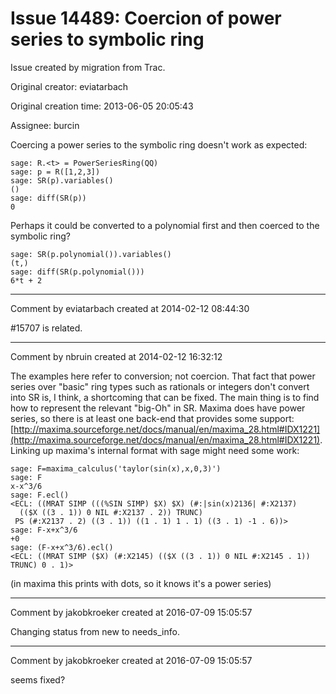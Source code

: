# Issue 14489: Coercion of power series to symbolic ring

Issue created by migration from Trac.

Original creator: eviatarbach

Original creation time: 2013-06-05 20:05:43

Assignee: burcin

Coercing a power series to the symbolic ring doesn't work as expected:


```
sage: R.<t> = PowerSeriesRing(QQ)
sage: p = R([1,2,3])
sage: SR(p).variables()
()
sage: diff(SR(p))
0
```


Perhaps it could be converted to a polynomial first and then coerced to the symbolic ring?


```
sage: SR(p.polynomial()).variables()
(t,)
sage: diff(SR(p.polynomial()))      
6*t + 2
```



---

Comment by eviatarbach created at 2014-02-12 08:44:30

#15707 is related.


---

Comment by nbruin created at 2014-02-12 16:32:12

The examples here refer to conversion; not coercion. That fact that power series over "basic" ring types such as rationals or integers don't convert into SR is, I think, a shortcoming that can be fixed. The main thing is to find how to represent the relevant "big-Oh" in SR. Maxima does have power series, so there is at least one back-end that provides some support: [http://maxima.sourceforge.net/docs/manual/en/maxima_28.html#IDX1221](http://maxima.sourceforge.net/docs/manual/en/maxima_28.html#IDX1221). Linking up maxima's internal format with sage might need some work:

```
sage: F=maxima_calculus('taylor(sin(x),x,0,3)')
sage: F
x-x^3/6
sage: F.ecl()
<ECL: ((MRAT SIMP (((%SIN SIMP) $X) $X) (#:|sin(x)2136| #:X2137)
  (($X ((3 . 1)) 0 NIL #:X2137 . 2)) TRUNC)
 PS (#:X2137 . 2) ((3 . 1)) ((1 . 1) 1 . 1) ((3 . 1) -1 . 6))>
sage: F-x+x^3/6
+0
sage: (F-x+x^3/6).ecl()
<ECL: ((MRAT SIMP ($X) (#:X2145) (($X ((3 . 1)) 0 NIL #:X2145 . 1)) TRUNC) 0 . 1)>
```

(in maxima this prints with dots, so it knows it's a power series)


---

Comment by jakobkroeker created at 2016-07-09 15:05:57

Changing status from new to needs_info.


---

Comment by jakobkroeker created at 2016-07-09 15:05:57

seems fixed?
